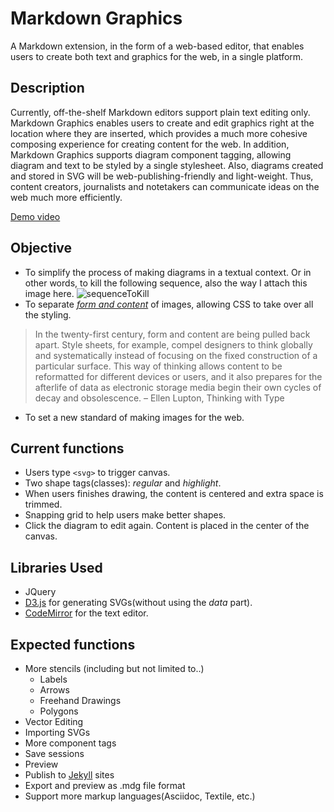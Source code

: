 # Markdown Graphics
A Markdown extension, in the form of a web-based editor, that enables users to create both text and graphics for the web, in a single platform.

## Description
Currently, off-the-shelf Markdown editors support plain text editing only. Markdown Graphics enables users to create and edit graphics right at the location where they are inserted, which provides a much more cohesive composing experience for creating content for the web. In addition, Markdown Graphics supports diagram component tagging, allowing diagram and text to be styled by a single stylesheet. Also, diagrams created and stored in SVG will be web-publishing-friendly and light-weight. Thus, content creators, journalists and notetakers can communicate ideas on the web much more efficiently.

[Demo video](https://vimeo.com/93328576)

## Objective
- To simplify the process of making diagrams in a textual context. Or in other words, to kill the following sequence, also the way I attach this image here.
![sequenceToKill](http://markdown.graphics/sequence.png)
- To separate *[form and content](http://en.wikipedia.org/wiki/Form_and_content)* of images, allowing CSS to take over all the styling.
> In the twenty-first century, form and content are being pulled back apart. Style sheets, for example, compel designers to think globally and systematically instead of focusing on the fixed construction of a particular surface. This way of thinking allows content to be reformatted for different devices or users, and it also prepares for the afterlife of data as electronic storage media begin their own cycles of decay and obsolescence.
> – Ellen Lupton, Thinking with Type
- To set a new standard of making images for the web.

## Current functions
- Users type `<svg>` to trigger canvas.
- Two shape tags(classes): *regular* and *highlight*.
- When users finishes drawing, the content is centered and extra space is trimmed.
- Snapping grid to help users make better shapes.
- Click the diagram to edit again. Content is placed in the center of the canvas.

## Libraries Used
- JQuery
- [D3.js](http://d3js.org/) for generating SVGs(without using the *data* part).
- [CodeMirror](http://codemirror.net/) for the text editor.

## Expected functions
- More stencils (including but not limited to..)
    - Labels
    - Arrows
    - Freehand Drawings
    - Polygons
- Vector Editing
- Importing SVGs
- More component tags
- Save sessions
- Preview
- Publish to [Jekyll](http://jekyllrb.com/) sites
- Export and preview as .mdg file format
- Support more markup languages(Asciidoc, Textile, etc.)